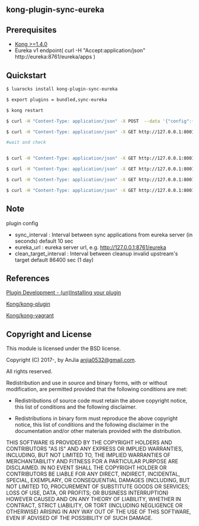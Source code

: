 kong-plugin-sync-eureka
---

Prerequisites
---
- [Kong >=1.4.0](https://github.com/Kong/kong/releases/tag/1.4.0)
- Eureka v1 endpoint( curl -H "Accept:application/json" http://eureka:8761/eureka/apps )

Quickstart
---

```bash
$ luarocks install kong-plugin-sync-eureka

$ export plugins = bundled,sync-eureka

$ kong restart

$ curl -H "Content-Type: application/json" -X POST  --data '{"config":{"sync_interval":10,"eureka_url":"http://eureka:8761/eureka","clean_target_interval":86400},"name":"sync-eureka"}' http://127.0.0.1:8001/plugins

$ curl -H "Content-Type: application/json" -X GET http://127.0.0.1:8001/plugins/

#wait and check


$ curl -H "Content-Type: application/json" -X GET http://127.0.0.1:8001/services/

$ curl -H "Content-Type: application/json" -X GET http://127.0.0.1:8001/routes/

$ curl -H "Content-Type: application/json" -X GET http://127.0.0.1:8001/upstreams/

$ curl -H "Content-Type: application/json" -X GET http://127.0.0.1:8001/upstreams/{upstream host:port or id}/targets/

```

Note
---
plugin config
- sync_interval : Interval between sync applications from eureka server (in seconds) default 10 sec
- eureka_url : eureka server url, e.g. http://127.0.0.1:8761/eureka
- clean_target_interval : Interval between cleanup invalid upstream's target default 86400 sec (1 day)

References
---

[Plugin Development - (un)Installing your plugin](https://docs.konghq.com/1.4.x/plugin-development/distribution/)

[Kong/kong-plugin](https://github.com/Kong/kong-plugin)

[Kong/kong-vagrant](https://github.com/Kong/kong-vagrant)


Copyright and License
---

This module is licensed under the BSD license.

Copyright (C) 2017-, by AnJia <anjia0532@gmail.com>.

All rights reserved.

Redistribution and use in source and binary forms, with or without modification, are permitted provided that the following conditions are met:

* Redistributions of source code must retain the above copyright notice, this list of conditions and the following disclaimer.

* Redistributions in binary form must reproduce the above copyright notice, this list of conditions and the following disclaimer in the documentation and/or other materials provided with the distribution.

THIS SOFTWARE IS PROVIDED BY THE COPYRIGHT HOLDERS AND CONTRIBUTORS "AS IS" AND ANY EXPRESS OR IMPLIED WARRANTIES, INCLUDING, BUT NOT LIMITED TO, THE IMPLIED WARRANTIES OF MERCHANTABILITY AND FITNESS FOR A PARTICULAR PURPOSE ARE DISCLAIMED. IN NO EVENT SHALL THE COPYRIGHT HOLDER OR CONTRIBUTORS BE LIABLE FOR ANY DIRECT, INDIRECT, INCIDENTAL, SPECIAL, EXEMPLARY, OR CONSEQUENTIAL DAMAGES (INCLUDING, BUT NOT LIMITED TO, PROCUREMENT OF SUBSTITUTE GOODS OR SERVICES; LOSS OF USE, DATA, OR PROFITS; OR BUSINESS INTERRUPTION) HOWEVER CAUSED AND ON ANY THEORY OF LIABILITY, WHETHER IN CONTRACT, STRICT LIABILITY, OR TORT (INCLUDING NEGLIGENCE OR OTHERWISE) ARISING IN ANY WAY OUT OF THE USE OF THIS SOFTWARE, EVEN IF ADVISED OF THE POSSIBILITY OF SUCH DAMAGE.